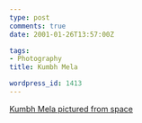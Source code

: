 ```yaml
---
type: post
comments: true
date: 2001-01-26T13:57:00Z

tags:
- Photography
title: Kumbh Mela

wordpress_id: 1413
---
```


[Kumbh Mela pictured from space](http://news.bbc.co.uk/hi/english/sci/tech/newsid_1137000/1137833.stm)

